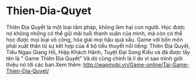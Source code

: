 Thien-Dia-Quyet
===============

 Thiên Địa Quyết là một loại tâm pháp, không làm hại con người. Học được nó không những có thể giữ mãi tuổi thanh xuân của mình, mà còn có thể học được mọi loại võ công, hóa giải mọi hậu quả xấu. Game với bốn môn phái xuất thân từ sự kết hợp của 4 bộ tiểu thuyết nổi tiếng: Thiên Địa Quyết, Tiếu Ngạo Giang Hồ, Hiệp Khách Hành, Tuyệt Đại Song Kiều và đã được lấy tên là " Game Thiên Địa Quyết" Và dó cũng chính là lí do vì sao mình giới thiệu nó tới các bạn.Xem thêm: http://wapmobi.vn/Game-online/Tai-Game-Thien-Dia-Quyet/
